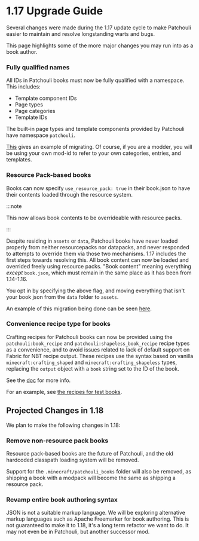 # 1.17 Upgrade Guide

Several changes were made during the 1.17 update cycle to make Patchouli easier to maintain and resolve longstanding warts and bugs.

This page highlights some of the more major changes you may run into as a book author.

### Fully qualified names

All IDs in Patchouli books must now be fully qualified with a namespace. This includes:

* Template component IDs
* Page types
* Page categories
* Template IDs

The built-in page types and template components provided by Patchouli have namespace
`patchouli`.

[This](https://github.com/VazkiiMods/Patchouli/commit/1ec2e4d6f0f74736a60b292f44c97db59f3eb82a#diff-e0281f985a32f2ce1812733801b9f87b4623c04184eadee5d6bca978d58300f3L2)
gives an example of migrating. Of course, if you are a modder, you will be using your own
mod-id to refer to your own categories, entries, and templates.

### Resource Pack-based books

Books can now specify `use_resource_pack: true` in their book.json to have their contents
loaded through the resource system.

:::note

This now allows book contents to be overrideable with resource packs.

:::

Despite residing in `assets` or `data`, Patchouli books have never loaded properly from
neither resourcepacks nor datapacks, and never responded to attempts to override them via
those two mechanisms. 1.17 includes the first steps towards resolving this. All book
content can now be loaded and overrided freely using resource packs. "Book content"
meaning everything *except* `book.json`, which must remain in the same place as it has
been from 1.14-1.16.

You opt in by specifying the above flag, and moving everything that isn't your book json
from the `data` folder to `assets`.

An example of this migration being done can be seen
[here](https://github.com/VazkiiMods/Botania/commit/3f6266ce88231660da3ff305977edcb2e813e8d6?w=1).

### Convenience recipe type for books

Crafting recipes for Patchouli books can now be provided using the `patchouli:book_recipe` and `patchouli:shapeless_book_recipe` recipe types as a convenience, and to avoid issues related to lack of default support on Fabric for NBT recipe output. These recipes use the syntax based on vanilla `minecraft:crafting_shaped` and `minecraft:crafting_shapeless` types, replacing the `output` object with a `book` string set to the ID of the book.

See the [doc](/docs/patchouli-basics/recipe) for more info.

For an example, see [the recipes for test books](https://github.com/VazkiiMods/Patchouli/tree/63983afeec89bb254c3b9c506ffbd4bd17808d3e/src/main/resources/data/patchouli/recipes).

## Projected Changes in 1.18

We plan to make the following changes in 1.18:

### Remove non-resource pack books
Resource pack-based books are the future of Patchouli, and the old hardcoded classpath
loading system will be removed.

Support for the `.minecraft/patchouli_books` folder will also be removed, as shipping a
book with a modpack will become the same as shipping a resource pack.

### Revamp entire book authoring syntax
JSON is not a suitable markup language. We will be exploring alternative markup languages
such as Apache Freemarker for book authoring.  This is not guaranteed to make it to 1.18,
it's a long term refactor we want to do. It may not even be in Patchouli, but another
successor mod.
 
